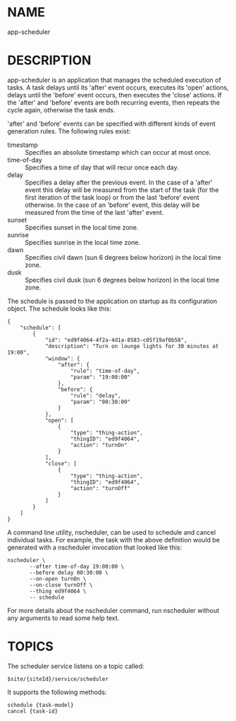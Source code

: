 NAME
====
app-scheduler

DESCRIPTION
===========
app-scheduler is an application that manages the scheduled execution of tasks. A task delays until its 'after' event occurs,
executes its 'open' actions, delays until the 'before' event occurs, then executes the 'close' actions. If the 'after'
and 'before' events are both recurring events, then repeats the cycle again, otherwise the task ends.

'after' and 'before' events can be specified with different kinds of event generation rules. The following rules exist:

<dl>
	<dt>timestamp</dt>
	<dd>Specifies an absolute timestamp which can occur at most once.</dd>
	<dt>time-of-day</dt>
	<dd>Specifies a time of day that will recur once each day.</dd>
	<dt>delay</dt>
	<dd>Specifies a delay after the previous event. In the case of a 'after' event this delay will be measured
	from the start of the task (for the first iteration of the task loop) or from the last 'before' event otherwise. In the
	case of an 'before' event, this delay will be measured from the time of the last 'after' event.</dd>
	<dt>sunset</dt>
	<dd>Specifies sunset in the local time zone.</dd>
	<dt>sunrise</dt>
	<dd>Specifies sunrise in the local time zone.</dd>
	<dt>dawn</dt>
	<dd>Specifies civil dawn (sun 6 degrees below horizon) in the local time zone.</dd>
	<dt>dusk</dt>
	<dd>Specifies civil dusk (sun 6 degrees below horizon) in the local time zone.</dd>
</dl>

The schedule is passed to the application on startup as its configuration object. The schedule looks like this:

	{
	    "schedule": [
	        {
	            "id": "ed9f4064-4f2a-4d1a-8583-c05f19af0b58",
	            "description": "Turn on lounge lights for 30 minutes at 19:00",
	            "window": {
	                "after": {
	                    "rule": "time-of-day",
	                    "param": "19:00:00"
	                },
	                "before": {
	                    "rule": "delay",
	                    "param": "00:30:00"
	                }
	            },
	            "open": [
	                {
	                    "type": "thing-action",
	                    "thingID": "ed9f4064",
	                    "action": "turnOn"
	                }
	            ],
	            "close": [
	                {
	                    "type": "thing-action",
	                    "thingID": "ed9f4064",
	                    "action": "turnOff"
	                }
	            ]
	        }
	    ]
	}

A command line utility, nscheduler, can be used to schedule and cancel individual tasks. For example, the task with the above definition would be generated with a nscheduler invocation that looked like this:

	nscheduler \
		   --after time-of-day 19:00:00 \
		   --before delay 00:30:00 \
		   --on-open turnOn \
		   --on-close turnOff \
		   --thing ed9f4064 \
		   -- schedule

For more details about the nscheduler command, run nscheduler without any arguments to read some help text.

TOPICS
======

The scheduler service listens on a topic called:

	$site/{siteId}/service/scheduler

It supports the following methods:

	schedule {task-model}
	cancel {task-id}
